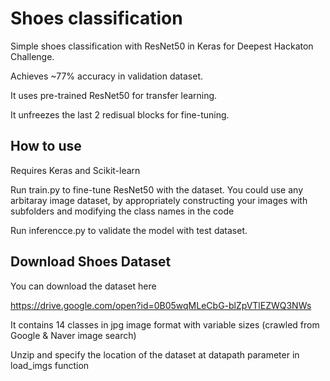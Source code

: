 # Shoes classification
Simple shoes classification with ResNet50 in Keras for Deepest Hackaton Challenge.

Achieves ~77% accuracy in validation dataset.

It uses pre-trained ResNet50 for transfer learning. 

It unfreezes the last 2 redisual blocks for fine-tuning.

## How to use
Requires Keras and Scikit-learn

Run train.py to fine-tune ResNet50 with the dataset.
You could use any arbitaray image dataset, by appropriately constructing your images with subfolders and modifying the class names in the code

Run inferencce.py to validate the model with test dataset.

## Download Shoes Dataset
You can download the dataset here

https://drive.google.com/open?id=0B05wqMLeCbG-blZpVTlEZWQ3NWs

It contains 14 classes in jpg image format with variable sizes (crawled from Google & Naver image search)

Unzip and specify the location of the dataset at datapath parameter in load_imgs function